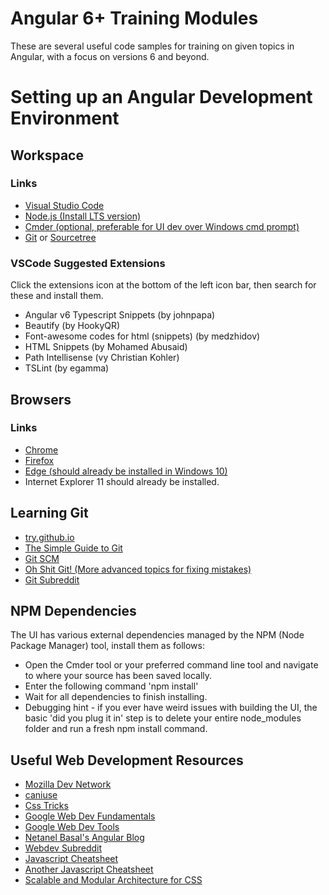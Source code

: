 # Angular 6+ Training Modules
These are several useful code samples for training on given topics in Angular, with a focus on versions 6 and beyond.

# Setting up an Angular Development Environment

## Workspace
### Links
* [Visual Studio Code](https://code.visualstudio.com/download)
* [Node.js (Install LTS version)](https://nodejs.org/en/)
* [Cmder (optional, preferable for UI dev over Windows cmd prompt)](http://cmder.net/)
* [Git](https://git-scm.com/download/win) or [Sourcetree](https://www.sourcetreeapp.com/)

### VSCode Suggested Extensions
Click the extensions icon at the bottom of the left icon bar, then search for these and install them.
* Angular v6 Typescript Snippets (by johnpapa)
* Beautify (by HookyQR)
* Font-awesome codes for html (snippets) (by medzhidov)
* HTML Snippets (by Mohamed Abusaid)
* Path Intellisense (vy Christian Kohler)
* TSLint (by egamma)

## Browsers
### Links
* [Chrome](https://www.google.com/chrome/)
* [Firefox](https://www.mozilla.org/en-US/firefox/new/)
* [Edge (should already be installed in Windows 10)](https://www.microsoft.com/en-us/windows/microsoft-edge)
* Internet Explorer 11 should already be installed.

## Learning Git
* [try.github.io](https://try.github.io/)
* [The Simple Guide to Git](http://rogerdudler.github.io/git-guide/)
* [Git SCM](https://git-scm.com/book/en/v2/Getting-Started-Git-Basics)
* [Oh Shit Git! (More advanced topics for fixing mistakes)](http://ohshitgit.com/)
* [Git Subreddit](https://www.reddit.com/r/git/)

## NPM Dependencies
The UI has various external dependencies managed by the NPM (Node Package Manager) tool, install them as follows:
* Open the Cmder tool or your preferred command line tool and navigate to where your source has been saved locally.
* Enter the following command 'npm install'
* Wait for all dependencies to finish installing.
* Debugging hint - if you ever have weird issues with building the UI, the basic 'did you plug it in' step is to delete your entire node_modules folder and run a fresh npm install command.

## Useful Web Development Resources
* [Mozilla Dev Network](https://developer.mozilla.org/en-US/)
* [caniuse](https://caniuse.com/)
* [Css Tricks](https://css-tricks.com/)
* [Google Web Dev Fundamentals](https://developers.google.com/web/fundamentals/)
* [Google Web Dev Tools](https://developers.google.com/web/tools/)
* [Netanel Basal's Angular Blog](https://netbasal.com/)
* [Webdev Subreddit](https://www.reddit.com/r/webdev/)
* [Javascript Cheatsheet](https://github.com/krishnr/JavaScript-cheat-sheet)
* [Another Javascript Cheatsheet](https://medium.com/tldr-tech/javascript-cheat-sheet-for-absentminded-devs-scope-context-and-some-other-things-d15abd4cff61)
* [Scalable and Modular Architecture for CSS](https://smacss.com/)




